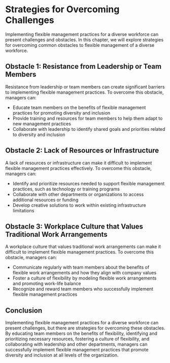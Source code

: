 # Strategies for Overcoming Challenges

Implementing flexible management practices for a diverse workforce can present challenges and obstacles. In this chapter, we will explore strategies for overcoming common obstacles to flexible management of a diverse workforce.

Obstacle 1: Resistance from Leadership or Team Members
------------------------------------------------------

Resistance from leadership or team members can create significant barriers to implementing flexible management practices. To overcome this obstacle, managers can:

* Educate team members on the benefits of flexible management practices for promoting diversity and inclusion
* Provide training and resources for team members to help them adapt to new management practices
* Collaborate with leadership to identify shared goals and priorities related to diversity and inclusion

Obstacle 2: Lack of Resources or Infrastructure
-----------------------------------------------

A lack of resources or infrastructure can make it difficult to implement flexible management practices effectively. To overcome this obstacle, managers can:

* Identify and prioritize resources needed to support flexible management practices, such as technology or training programs
* Collaborate with other departments or organizations to access additional resources or funding
* Develop creative solutions to work within existing infrastructure limitations

Obstacle 3: Workplace Culture that Values Traditional Work Arrangements
-----------------------------------------------------------------------

A workplace culture that values traditional work arrangements can make it difficult to implement flexible management practices. To overcome this obstacle, managers can:

* Communicate regularly with team members about the benefits of flexible work arrangements and how they align with company values
* Foster a culture of flexibility by modeling flexible work arrangements and promoting work-life balance
* Recognize and reward team members who successfully implement flexible management practices

Conclusion
----------

Implementing flexible management practices for a diverse workforce can present challenges, but there are strategies for overcoming these obstacles. By educating team members on the benefits of flexibility, identifying and prioritizing necessary resources, fostering a culture of flexibility, and collaborating with leadership and other departments, managers can successfully implement flexible management practices that promote diversity and inclusion at all levels of the organization.
